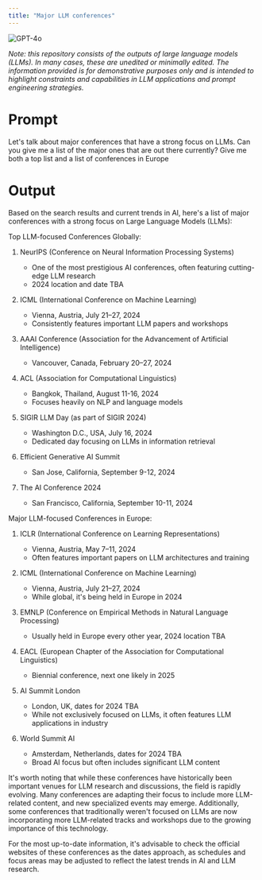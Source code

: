 ```yaml
---
title: "Major LLM conferences"
---
```

![GPT-4o](https://img.shields.io/badge/GPT--4o-3333FF?style=for-the-badge&logo=openai&logoColor=white)



*Note: this repository consists of the outputs of large language models (LLMs). In many cases, these are unedited or minimally edited. The information provided is for demonstrative purposes only and is intended to highlight constraints and capabilities in LLM applications and prompt engineering strategies.*


# Prompt

Let's talk about major conferences that have a strong focus on LLMs. Can you give me a list of the major ones that are out there currently? Give me both a top list and a list of conferences in Europe

# Output

Based on the search results and current trends in AI, here's a list of major conferences with a strong focus on Large Language Models (LLMs):

Top LLM-focused Conferences Globally:

1. NeurIPS (Conference on Neural Information Processing Systems)
   - One of the most prestigious AI conferences, often featuring cutting-edge LLM research
   - 2024 location and date TBA

2. ICML (International Conference on Machine Learning)
   - Vienna, Austria, July 21–27, 2024
   - Consistently features important LLM papers and workshops

3. AAAI Conference (Association for the Advancement of Artificial Intelligence)
   - Vancouver, Canada, February 20–27, 2024

4. ACL (Association for Computational Linguistics)
   - Bangkok, Thailand, August 11-16, 2024
   - Focuses heavily on NLP and language models

5. SIGIR LLM Day (as part of SIGIR 2024)
   - Washington D.C., USA, July 16, 2024
   - Dedicated day focusing on LLMs in information retrieval

6. Efficient Generative AI Summit
   - San Jose, California, September 9-12, 2024

7. The AI Conference 2024
   - San Francisco, California, September 10-11, 2024

Major LLM-focused Conferences in Europe:

1. ICLR (International Conference on Learning Representations)
   - Vienna, Austria, May 7–11, 2024
   - Often features important papers on LLM architectures and training

2. ICML (International Conference on Machine Learning)
   - Vienna, Austria, July 21–27, 2024
   - While global, it's being held in Europe in 2024

3. EMNLP (Conference on Empirical Methods in Natural Language Processing)
   - Usually held in Europe every other year, 2024 location TBA

4. EACL (European Chapter of the Association for Computational Linguistics)
   - Biennial conference, next one likely in 2025

5. AI Summit London
   - London, UK, dates for 2024 TBA
   - While not exclusively focused on LLMs, it often features LLM applications in industry

6. World Summit AI
   - Amsterdam, Netherlands, dates for 2024 TBA
   - Broad AI focus but often includes significant LLM content

It's worth noting that while these conferences have historically been important venues for LLM research and discussions, the field is rapidly evolving. Many conferences are adapting their focus to include more LLM-related content, and new specialized events may emerge. Additionally, some conferences that traditionally weren't focused on LLMs are now incorporating more LLM-related tracks and workshops due to the growing importance of this technology.

For the most up-to-date information, it's advisable to check the official websites of these conferences as the dates approach, as schedules and focus areas may be adjusted to reflect the latest trends in AI and LLM research.

 